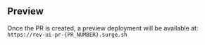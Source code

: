 ## Preview
Once the PR is created, a preview deployment will be available at:
`https://rev-ui-pr-{PR_NUMBER}.surge.sh`
